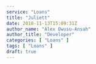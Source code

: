 ```yaml
---
service: "Loans"
title: "Juliett"
date: 2018-11-13T15:09:31Z
author_name: "Alex Owusu-Ansah"
author_title: "Developer"
categories: [ "Loans" ]
tags: [ "Loans" ]
draft: true
---
```

